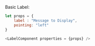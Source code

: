 Basic Label:

```js
let props = {
    label : "Message to Display",
    pointing: "left"
}
  
<LabelComponent properties = {props} />

```